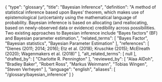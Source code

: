 {
    "type": "glossary",
    "title": "Bayesian Inference",
    "definition": "A method of statistical inference based upon Bayes’ theorem, which makes use of epistemological (un)certainty using the mathematical language of probability. Bayesian inference is based on allocating (and reallocating, based on newly-observed data or evidence) credibility across possibilities. Two existing approaches to Bayesian inference include “Bayes factors” (BF) and Bayesian parameter estimation.",
    "related_terms": [
        "Bayes Factor",
        "Bayesian statistics",
        "Bayesian Parameter Estimation"
    ],
    "references": [
        "Dienes (2011; 2014; 2016); Etz et al. (2018); Kruschke (2015); McElreath (2020); Wagenmakers et al. (2018)"
    ],
    "alt_related_terms": [
        null
    ],
    "drafted_by": [
        "Charlotte R. Pennington"
    ],
    "reviewed_by": [
        "Alaa AlDoh",
        "Bradley Baker",
        "Robert Ross",
        "Markus Weinmann",
        "Tobias Wingen",
        "Steven Verheyen"
    ],
    "language": "english",
    "aliases": [
        "/glossary/bayesian_inference"
    ]
}